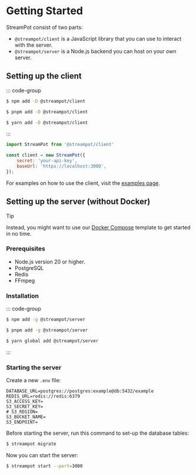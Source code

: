# Getting Started

StreamPot consist of two parts:

- `@streampot/client` is a JavaScript library that you can use to interact with the server. 
- `@streampot/server` is a Node.js backend you can host on your own server.

## Setting up the client

::: code-group

```sh [npm]
$ npm add -D @streampot/client
```

```sh [pnpm]
$ pnpm add -D @streampot/client
```

```sh [yarn]
$ yarn add -D @streampot/client
```

:::

```js
import StreamPot from '@streampot/client'

const client = new StreamPot({
    secret: 'your-api-key',
    baseUrl: 'https://localhost:3000',
});
```

For examples on how to use the client, visit the [examples page](/examples).

## Setting up the server (without Docker)

> [!TIP]
> Instead, you might want to use our [Docker Compose](/docker-compose) template to get started in no time.

### Prerequisites

- Node.js version 20 or higher.
- PostgreSQL
- Redis
- FFmpeg

### Installation

::: code-group

```sh [npm]
$ npm add -g @streampot/server
```

```sh [pnpm]
$ pnpm add -g @streampot/server
```

```sh [yarn]
$ yarn global add @streampot/server
```

:::

### Starting the server

Create a new `.env` file:
```shell
DATABASE_URL=postgres://postgres:example@db:5432/example
REDIS_URL=redis://redis:6379
S3_ACCESS_KEY=
S3_SECRET_KEY=
# S3_REGION=
S3_BUCKET_NAME=
S3_ENDPOINT=
```

Before starting the server, run this command to set-up the database tables:

```sh
$ streampot migrate
```

Now you can start the server:

```sh
$ streampot start --port=3000
```
